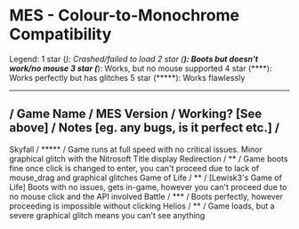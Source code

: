 # MES - Colour-to-Monochrome Compatibility

Legend:
1 star (*): Crashed/failed to load
2 star (**): Boots but doesn't work/no mouse
3 star (***): Works, but no mouse supported
4 star (****): Works perfectly but has glitches
5 star (*****): Works flawlessly

-------------------------------------------------------------------------------------------------
/  Game Name   / MES Version / Working? [See above]  / Notes [eg. any bugs, is it perfect etc.] /
-------------------------------------------------------------------------------------------------

Skyfall      / ***** / Game runs at full speed with no critical issues. Minor graphical glitch with the Nitrosoft Title display
Redirection  / ** / Game boots fine once click is changed to enter, you can't proceed due to lack of mouse_drag and graphical glitches
Game of Life / ** / [Lewisk3's Game of Life] Boots with no issues, gets in-game, however you can't proceed due to no mouse click and the API involved
Battle       / *** / Boots perfectly, however proceeding is impossible without clicking
Helios       / ** / Game loads, but a severe graphical glitch means you can't see anything
